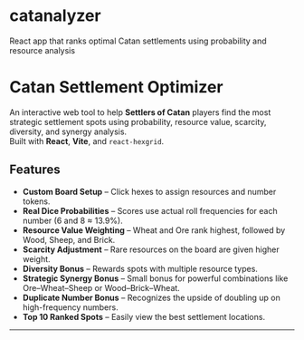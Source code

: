 # catanalyzer
React app that ranks optimal Catan settlements using probability and resource analysis
# Catan Settlement Optimizer

An interactive web tool to help **Settlers of Catan** players find the most strategic settlement spots using probability, resource value, scarcity, diversity, and synergy analysis.  
Built with **React**, **Vite**, and `react-hexgrid`.

## Features

- **Custom Board Setup** – Click hexes to assign resources and number tokens.
- **Real Dice Probabilities** – Scores use actual roll frequencies for each number (6 and 8 ≈ 13.9%).
- **Resource Value Weighting** – Wheat and Ore rank highest, followed by Wood, Sheep, and Brick.
- **Scarcity Adjustment** – Rare resources on the board are given higher weight.
- **Diversity Bonus** – Rewards spots with multiple resource types.
- **Strategic Synergy Bonus** – Small bonus for powerful combinations like Ore–Wheat–Sheep or Wood–Brick–Wheat.
- **Duplicate Number Bonus** – Recognizes the upside of doubling up on high-frequency numbers.
- **Top 10 Ranked Spots** – Easily view the best settlement locations.

---
